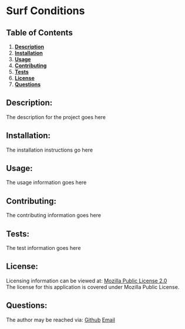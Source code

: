 
# Surf Conditions

## Table of Contents
1. **[Description](#description)**
2. **[Installation](#installation)**
3. **[Usage](#usage)**
4. **[Contributing](#contributing)**
5. **[Tests](#tests)**
6. **[License](#license)**
7. **[Questions](#questions)**

## Description: 
The description for the project goes here

## Installation:
The installation instructions go here

## Usage:
The usage information goes here

## Contributing:
The contributing information goes here

## Tests:
The test information goes here

## License:
Licensing information can be viewed at:
[Mozilla Public License 2.0](https://www.mozilla.org/en-US/MPL/2.0/)
<br>The license for this application is covered under Mozilla Public License.
<img src="https://img.shields.io/badge/license-Mozilla Public License 2.0-blue" alt="" />

## Questions:
The author may be reached via:
[Github](https://github.com/shellienguyen)
[Email](mailto:shellie@shellie.com)
